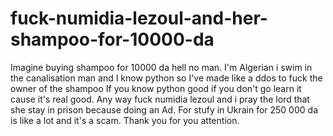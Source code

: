 # fuck-numidia-lezoul-and-her-shampoo-for-10000-da
Imagine buying shampoo for 10000 da hell no man.
I'm Algerian i swim in the canalisation man and I know python so I've made like a ddos to fuck the owner of the shampoo
If you know python good if you don't go learn it cause it's real good.
Any way fuck numidia lezoul and i pray the lord that she stay in prison because doing an Ad.
For stufy in Ukrain for 250 000 da is like a lot and it's a scam.
Thank you for you attention.
